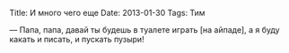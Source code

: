Title: И много чего еще
Date: 2013-01-30
Tags: Тим

<div class="text">— Папа, папа, давай ты будешь в туалете играть [на айпаде], а я буду какать и писать, и пускать пузыри!</div>